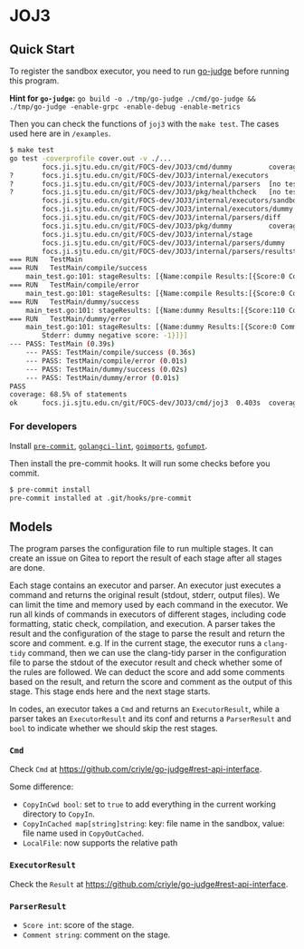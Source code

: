 # JOJ3

## Quick Start

To register the sandbox executor, you need to run [go-judge](https://github.com/criyle/go-judge) before running this program.

**Hint for `go-judge`:** `go build -o ./tmp/go-judge ./cmd/go-judge && ./tmp/go-judge -enable-grpc -enable-debug -enable-metrics`

Then you can check the functions of `joj3` with the `make test`. The cases used here are in `/examples`.

```bash
$ make test
go test -coverprofile cover.out -v ./...
        focs.ji.sjtu.edu.cn/git/FOCS-dev/JOJ3/cmd/dummy         coverage: 0.0% of statements
?       focs.ji.sjtu.edu.cn/git/FOCS-dev/JOJ3/internal/executors        [no test files]
?       focs.ji.sjtu.edu.cn/git/FOCS-dev/JOJ3/internal/parsers  [no test files]
?       focs.ji.sjtu.edu.cn/git/FOCS-dev/JOJ3/pkg/healthcheck   [no test files]
        focs.ji.sjtu.edu.cn/git/FOCS-dev/JOJ3/internal/executors/sandbox                coverage: 0.0% of statements
        focs.ji.sjtu.edu.cn/git/FOCS-dev/JOJ3/internal/executors/dummy          coverage: 0.0% of statements
        focs.ji.sjtu.edu.cn/git/FOCS-dev/JOJ3/internal/parsers/diff             coverage: 0.0% of statements
        focs.ji.sjtu.edu.cn/git/FOCS-dev/JOJ3/pkg/dummy         coverage: 0.0% of statements
        focs.ji.sjtu.edu.cn/git/FOCS-dev/JOJ3/internal/stage            coverage: 0.0% of statements
        focs.ji.sjtu.edu.cn/git/FOCS-dev/JOJ3/internal/parsers/dummy            coverage: 0.0% of statements
        focs.ji.sjtu.edu.cn/git/FOCS-dev/JOJ3/internal/parsers/resultstatus             coverage: 0.0% of statements
=== RUN   TestMain
=== RUN   TestMain/compile/success
    main_test.go:101: stageResults: [{Name:compile Results:[{Score:0 Comment:}]} {Name:run Results:[{Score:100 Comment:executor status: run time: 1867950 ns, memory: 10813440 bytes} {Score:100 Comment:executor status: run time: 1948947 ns, memory: 10813440 bytes}]}]
=== RUN   TestMain/compile/error
    main_test.go:101: stageResults: [{Name:compile Results:[{Score:0 Comment:Unexpected executor status: Nonzero Exit Status.}]}]
=== RUN   TestMain/dummy/success
    main_test.go:101: stageResults: [{Name:dummy Results:[{Score:110 Comment:dummy comment + comment from toml conf}]}]
=== RUN   TestMain/dummy/error
    main_test.go:101: stageResults: [{Name:dummy Results:[{Score:0 Comment:Unexpected executor status: Nonzero Exit Status.
        Stderr: dummy negative score: -1}]}]
--- PASS: TestMain (0.39s)
    --- PASS: TestMain/compile/success (0.36s)
    --- PASS: TestMain/compile/error (0.01s)
    --- PASS: TestMain/dummy/success (0.02s)
    --- PASS: TestMain/dummy/error (0.01s)
PASS
coverage: 68.5% of statements
ok      focs.ji.sjtu.edu.cn/git/FOCS-dev/JOJ3/cmd/joj3  0.403s  coverage: 68.5% of statements
```

### For developers

Install [`pre-commit`](https://pre-commit.com/), [`golangci-lint`](https://golangci-lint.run), [`goimports`](https://golang.org/x/tools/cmd/goimports), [`gofumpt`](https://github.com/mvdan/gofumpt).

Then install the pre-commit hooks. It will run some checks before you commit.

```bash
$ pre-commit install
pre-commit installed at .git/hooks/pre-commit
```

## Models

The program parses the configuration file to run multiple stages. It can create an issue on Gitea to report the result of each stage after all stages are done.

Each stage contains an executor and parser. An executor just executes a command and returns the original result (stdout, stderr, output files). We can limit the time and memory used by each command in the executor. We run all kinds of commands in executors of different stages, including code formatting, static check, compilation, and execution. A parser takes the result and the configuration of the stage to parse the result and return the score and comment. e.g. If in the current stage, the executor runs a `clang-tidy` command, then we can use the clang-tidy parser in the configuration file to parse the stdout of the executor result and check whether some of the rules are followed. We can deduct the score and add some comments based on the result, and return the score and comment as the output of this stage. This stage ends here and the next stage starts.

In codes, an executor takes a `Cmd` and returns an `ExecutorResult`, while a parser takes an `ExecutorResult` and its conf and returns a `ParserResult` and `bool` to indicate whether we should skip the rest stages.

### `Cmd`

Check `Cmd` at <https://github.com/criyle/go-judge#rest-api-interface>.

Some difference:

-   `CopyInCwd bool`: set to `true` to add everything in the current working directory to `CopyIn`.
-   `CopyInCached map[string]string`: key: file name in the sandbox, value: file name used in `CopyOutCached`.
-   `LocalFile`: now supports the relative path

### `ExecutorResult`

Check the `Result` at <https://github.com/criyle/go-judge#rest-api-interface>.

### `ParserResult`

-   `Score int`: score of the stage.
-   `Comment string`: comment on the stage.

